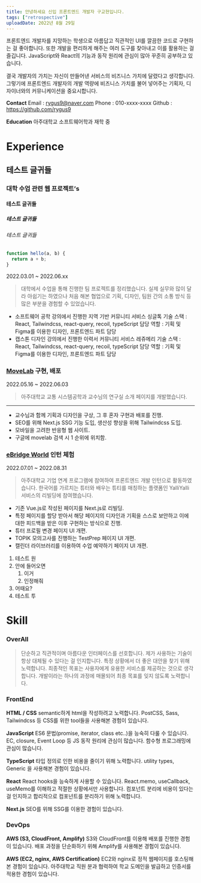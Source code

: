 ```yaml
---
title: 안녕하세요 신입 프론트엔드 개발자 구교현입니다.
tags: ["retrospective"]
uploadDate: 2022년 8월 29일
---
```


프론트엔드 개발자를 지망하는 학생으로 아름답고 직관적인 UI를 깔끔한 코드로 구현하는 걸 좋아합니다. 또한 개발을 편리하게 해주는 여러 도구를 찾아내고 이를 활용하는 걸 즐깁니다. JavaScript와 React의 기능과 동작 원리에 관심이 많아 꾸준히 공부하고 있습니다.

결국 개발자의 가치는 자신이 만들어낸 서비스의 비즈니스 가치에 달렸다고 생각합니다. 그렇기에 프론트엔드 개발자의 개발 역량에 비즈니스 가치를 불어 넣어주는 기획자, 디자이너와의 커뮤니케이션을 중요시합니다.

**Contact**
Email : [rygus9@naver.com](mailto:rygus9@naver.com)
Phone : 010-xxxx-xxxx
Github : https://github.com/rygus9

**Education**
아주대학교 소프트웨어학과 재학 중

# Experience

## 테스트 글귀들

### 대학 수업 관련 웹 프로젝트’s

#### 테스트 글귀들

##### 테스트 글귀들

###### 테스트 글귀들

```js
function hello(a, b) {
  return a + b;
}
```

2022.03.01 ~ 2022.06.xx

> 대학에서 수업을 통해 진행한 팀 프로젝트를 정리했습니다.
> 실제 실무와 많이 달라 아쉽기는 하였으나 처음 해본 협업으로 기획, 디자인, 팀원 간의 소통 방식 등 많은 부분을 경험할 수 있었습니다.

- 소프트웨어 공학 강의에서 진행한 지역 기반 커뮤니티 서비스 싱글톡
  기술 스택 : React, Tailwindcss, react-query, recoil, typeScript
  담당 역할 : 기획 및 Figma를 이용한 디자인, 프론트엔드 파트 담당
- 캡스톤 디자인 강의에서 진행한 이력서 커뮤니티 서비스 레쥬메리
  기술 스택 : React, Tailwindcss, react-query, recoil, typeScript
  담당 역할 : 기획 및 Figma를 이용한 디자인, 프론트엔드 파트 담당

### [MoveLab](https://movelab.ajou.ac.kr/) 구현, 배포

2022.05.16 ~ 2022.06.03

> 아주대학교 교통 시스템공학과 교수님의 연구실 소개 페이지를 개발했습니다.

---

- 교수님과 함께 기획과 디자인을 구상, 그 후 혼자 구현과 배포를 진행.
- SEO를 위해 Next.js SSG 기능 도입, 생산성 향상을 위해 Tailwindcss 도입.
- 모바일을 고려한 반응형 웹 사이트.
- 구글에 movelab 검색 시 1 순위에 위치함.

### [eBridge World](https://ebridge-world.com/) 인턴 체험

2022.07.01 ~ 2022.08.31

> 아주대학교 기업 연계 프로그램에 참여하여 프론트엔드 개발 인턴으로 활동하였습니다.
> 한국어를 가르치는 튜터와 배우는 튜티를 매칭하는 플랫폼인 YalliYalli 서비스의 리빌딩에 참여했습니다.

- 기존 Vue.js로 작성된 페이지를 Next.js로 리빌딩.
- 특정 페이지를 할당 받아서 해당 페이지의 디자인과 기획을 스스로 보안하고 이에 대한 피드백을 받은 이후 구현하는 방식으로 진행.
- 튜터 프로필 변경 페이지 UI 개편.
- TOPIK 모의고사를 진행하는 TestPrep 페이지 UI 개편.
- 캘린더 라이브러리를 이용하여 수업 예약하기 페이지 UI 개편.

1. 테스트 원
2. 안에 들어오면
   1. 이거
   2. 인정해줘
3. 어때요?
4. 테스트 투

# Skill

### OverAll

> 단순하고 직관적이며 아름다운 인터페이스를 선호합니다.
> 제가 사용하는 기술이 항상 대체될 수 있다는 걸 인지합니다. 특정 상황에서 더 좋은 대안을 찾기 위해 노력합니다.
> 최종적인 목표는 사용자에게 유용한 서비스를 제공하는 것으로 생각합니다. 개발이라는 하나의 과정에 매몰되어 최종 목표를 잊지 않도록 노력합니다.

### FrontEnd

**HTML / CSS**
semantic하게 html을 작성하려고 노력합니다.
PostCSS, Sass, Tailwindcss 등 CSS를 위한 tool들을 사용해본 경험이 있습니다.

**JavaScript**
ES6 문법(promise, iterator, class etc..)을 능숙히 다룰 수 있습니다.
EC, closure, Event Loop 등 JS 동작 원리에 관심이 많습니다.
함수형 프로그래밍에 관심이 많습니다.

**TypeScript**
타입 정의로 인한 비용을 줄이기 위해 노력합니다.
utility types, Generic 을 사용해본 경험이 있습니다.

**React**
React hooks을 능숙하게 사용할 수 있습니다.
React.memo, useCallback, useMemo를 이해하고 적절한 상황에서만 사용합니다.
컴포넌트 분리에 비용이 있다는 걸 인지하고 합리적으로 컴포넌트를 분리하기 위해 노력합니다.

**Next.js**
SEO를 위해 SSG를 이용한 경험이 있습니다.

### DevOps

**AWS (S3, CloudFront, Amplify)**
S3와 CloudFront를 이용해 배포를 진행한 경험이 있습니다.
배포 과정을 단순화하기 위해 Amplify를 사용해본 경험이 있습니다.

**AWS (EC2, nginx, AWS Certification)**
EC2와 nginx로 정적 웹페이지를 호스팅해본 경험이 있습니다.
아주대학교 직원 분과 협력하여 학교 도메인을 발급하고 인증서를 적용한 경험이 있습니다.
